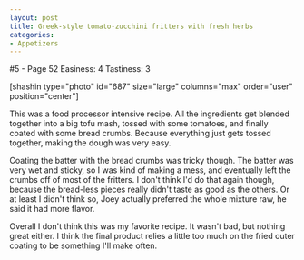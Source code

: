 ```yaml
---
layout: post
title: Greek-style tomato-zucchini fritters with fresh herbs
categories:
- Appetizers
---
```


#5 - Page 52
Easiness: 4
Tastiness: 3

[shashin type="photo" id="687" size="large" columns="max" order="user" position="center"]

This was a food processor intensive recipe. All the ingredients get blended together into a big tofu mash, tossed with some tomatoes, and finally coated with some bread crumbs. Because everything just gets tossed together, making the dough was very easy.

Coating the batter with the bread crumbs was tricky though. The batter was very wet and sticky, so I was kind of making a mess, and eventually left the crumbs off of most of the fritters. I don't think I'd do that again though, because the bread-less pieces really didn't taste as good as the others. Or at least I didn't think so, Joey actually preferred the whole mixture raw, he said it had more flavor.

Overall I don't think this was my favorite recipe. It wasn't bad, but nothing great either. I think the final product relies a little too much on the fried outer coating to be something I'll make often.

